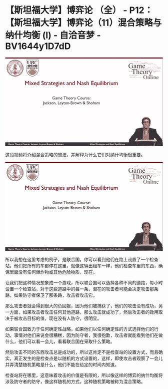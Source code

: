 # 【斯坦福大学】博弈论 （全） - P12：【斯坦福大学】博弈论（11）混合策略与纳什均衡 (I) - 自洽音梦 - BV1644y1D7dD

![](img/dd990cd3b0bce1321f9e8476fd29832f_0.png)

这段视频将介绍混合策略的想法，并解释为什么它们对纳什均衡很重要。

![](img/dd990cd3b0bce1321f9e8476fd29832f_2.png)

所以我想在这里考虑的例子，是联合国，你可以看到他们在路上设置了一个检查站，他们把所有的车都停在这里，就像这辆出租车一样，他们检查车里的东西，确保里面没有任何爆炸物或其他危险物质，现在。

让我们把这种情况想象成一个游戏，所以联合国可以选择各种不同的道路，每小时设置一个检查站，对于这些道路中的每一条，潜在的攻击者可能会决定攻击那条路，如果防守者保卫了那条路，攻击者攻击它。

那么攻击者就会得到很大的负回报，因为他们被捕获了，他们的攻击没有成功，另一方面，如果攻击者攻击任何其他道路，那么攻击就成功了，然后攻击者的效用取决于被攻击目标的值，现在没有人防守，很明显。

如果联合国致力于任何确定性战略，如果他们以任何确定性的方式选择他们的行动，事情对他们来说会很糟糕，因为防守者，我很抱歉，攻击者就能看到他们在做什么，他们可以看一会儿，看看联合国在采取什么策略。

然后攻击不同的东西攻击总是成功的，所以这肯定不是检查站的设置方式，而且确实，真正发生的是检查点是以随机的方式设置的，这样，即使攻击者观察了一会儿并弄清楚随机策略是什么，他们不能在给定的时间内知道。

检查站将在哪里，这意味着攻击的价值是有限的，所以像这样的博弈的纳什均衡将涉及防守者的防守，像这样随机的方式，这种随机策略被称为混合策略。

